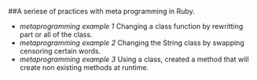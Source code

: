 ##A seriese of practices with meta programming in Ruby.

- _metaprogramming example 1_ Changing a class function by rewritting part or all of the class.
- _metaprogramming example 2_ Changing the String class by swapping censoring certain words.
- _metaprogramming example 3_ Using a class, created a method that will create non existing methods at runtime.
